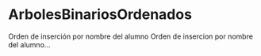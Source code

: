 # ArbolesBinariosOrdenados
Orden de inserción por nombre del alumno
Orden de insercion por nombre del alumno...
